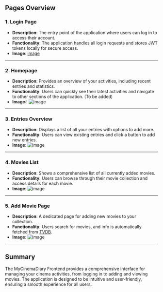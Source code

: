 ## Pages Overview

### 1. Login Page
- **Description**: The entry point of the application where users can log in to access their account.
- **Functionality**: The application handles all login requests and stores JWT tokens locally for secure access.
- **Image**: [image](https://github.com/user-attachments/assets/0717c7d1-de46-4a55-a156-f9efe7ed5945)

---

### 2. Homepage
- **Description**: Provides an overview of your activities, including recent entries and statistics.
- **Functionality**: Users can quickly see their latest activities and navigate to other sections of the application. (To be added)
- **Image**:! ![image](https://github.com/user-attachments/assets/6d1b4718-18d6-4054-9068-9c80df6cea15)


---

### 3. Entries Overview
- **Description**: Displays a list of all your entries with options to add more.
- **Functionality**: Users can view existing entries and click a button to add new entries.
- **Image**: ![image](https://github.com/user-attachments/assets/a0d239e1-2c57-4e05-87e2-7a49f678d7cc)

---

### 4. Movies List
- **Description**: Shows a comprehensive list of all currently added movies.
- **Functionality**: Users can browse through their movie collection and access details for each movie.
- **Image**: ![image](https://github.com/user-attachments/assets/e1bbedfd-954b-47d6-afa4-a33c4d14f86c)

---

### 5. Add Movie Page
- **Description**: A dedicated page for adding new movies to your collection.
- **Functionality**: Users search for movies, and info is automatically fetched from [TVDB](thetvdb.com).
- **Image**: ![image](https://github.com/user-attachments/assets/f9fa04df-b611-4cc6-8ff3-f1b20e01187e)


---

## Summary
The MyCinemaDiary Frontend provides a comprehensive interface for managing your cinema activities, from logging in to adding and viewing movies. The application is designed to be intuitive and user-friendly, ensuring a smooth experience for all users.
